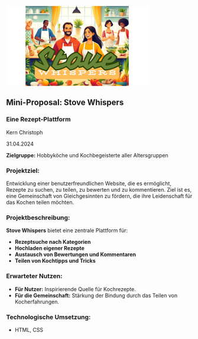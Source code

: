<img src="https://github.com/ad220296/Stove_Whispers/blob/main/Image_Homepage.jpg?raw=true" alt="Stove Whispers" width="384" height="216">



## Mini-Proposal: Stove Whispers
### Eine Rezept-Plattform

Kern Christoph

31.04.2024

**Zielgruppe:** Hobbyköche und Kochbegeisterte aller Altersgruppen  

### Projektziel:
Entwicklung einer benutzerfreundlichen Website, die es ermöglicht, Rezepte zu suchen, zu teilen, zu bewerten und zu kommentieren. Ziel ist es, eine Gemeinschaft von Gleichgesinnten zu fördern, die ihre Leidenschaft für das Kochen teilen möchten.

### Projektbeschreibung:
**Stove Whispers** bietet eine zentrale Plattform für:
- **Rezeptsuche nach Kategorien**
- **Hochladen eigener Rezepte**
- **Austausch von Bewertungen und Kommentaren**
- **Teilen von Kochtipps und Tricks**

### Erwarteter Nutzen:
- **Für Nutzer:** Inspirierende Quelle für Kochrezepte.
- **Für die Gemeinschaft:** Stärkung der Bindung durch das Teilen von Kocherfahrungen.

### Technologische Umsetzung:
- HTML, CSS


